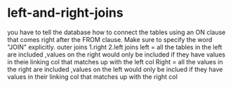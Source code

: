 # left-and-right-joins
you have to tell the database how to connect the tables using an ON clause that comes right after the FROM clause. Make sure to specify the word "JOIN" explicitly.
outer joins 1.right 2.left joins
left = all the tables in the left are included ,values on the right would only be included if they have values in theie  linking col that matches up with the left col
Right = all the values in the right are included ,values on the left would only be inclued if they have values in their linking col that matches up with the right col
